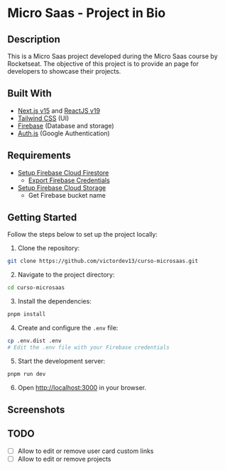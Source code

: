 # Micro Saas - Project in Bio

## Description
This is a Micro Saas project developed during the Micro Saas course by Rocketseat.
The objective of this project is to provide an page for developers to showcase their projects.

## Built With
- [Next.js v15](https://nextjs.org/) and [ReactJS v19](https://react.dev/)
- [Tailwind CSS](https://tailwindcss.com/) (UI)
- [Firebase](https://firebase.google.com/) (Database and storage)
- [Auth.js](https://authjs.dev/) (Google Authentication)

## Requirements
 - [Setup Firebase Cloud Firestore](https://firebase.google.com/docs/firestore?hl=pt-br)
   - [Export Firebase Credentials](https://firebase.google.com/docs/admin/setup?hl=pt&authuser=0)
 - [Setup Firebase Cloud Storage](https://firebase.google.com/docs/storage?hl=pt-br)
   - Get Firebase bucket name

## Getting Started
Follow the steps below to set up the project locally:

1. Clone the repository:
  ```sh
  git clone https://github.com/victordev13/curso-microsaas.git
  ```
2. Navigate to the project directory:
  ```sh
  cd curso-microsaas
  ```
3. Install the dependencies:
  ```sh
  pnpm install
  ```
4. Create and configure the `.env` file:
  ```sh
  cp .env.dist .env
  # Edit the .env file with your Firebase credentials
  ```
5. Start the development server:
  ```sh
  pnpm run dev
  ```
6. Open [http://localhost:3000](http://localhost:3000) in your browser.

## Screenshots

## TODO
 - [ ] Allow to edit or remove user card custom links
 - [ ] Allow to edit or remove projects

